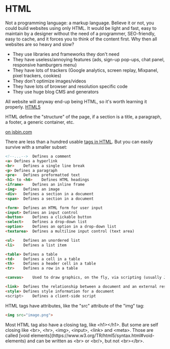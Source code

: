 # HTML

Not a programming language: a markup language. Believe it or not, you could build websites using only HTML. It would be light and fast, easy to maintain by a designer without the need of a programmer, SEO-friendly, easy to cache, and it forces you to think of the content first. Why then all websites are so heavy and slow? 

* They use libraries and frameworks they don't need
* They have useless/annoying features (ads, sign-up pop-ups, chat panel, responsive hamburgers menu)
* They have lots of trackers (Google analytics, screen replay, Mixpanel, pixel trackers, cookies)
* They don't optimize images/videos
* They have lots of browser and resolution specific code
* They use huge blog CMS and generators

All website will anyway end-up being HTML, so it's worth learning it properly. [HTML5](http://diveintohtml5.info/)

HTML define the "structure" of the page, if a section is a title, a paragraph, a footer, a generic container, etc.

<a class="jsbin-embed" href="http://jsbin.com/dacupu/embed?html,output&height=500px"> on jsbin.com</a><script src="http://static.jsbin.com/js/embed.min.js?3.36.11"></script>

There are less than a hundred usable [tags in HTML](http://www.w3schools.com/tags/). But you can easily survive with a smaller subset:

```html
<!--...-->	Defines a comment
<a>	Defines a hyperlink
<br>	Defines a single line break
<p>	Defines a paragraph
<pre>	Defines preformatted text
<h1> to <h6>	Defines HTML headings
<iframe>	Defines an inline frame
<img>	Defines an image
<div>	Defines a section in a document
<span>	Defines a section in a document

<form>	Defines an HTML form for user input
<input>	Defines an input control
<button>	Defines a clickable button
<select>	Defines a drop-down list
<option>	Defines an option in a drop-down list
<textarea>	Defines a multiline input control (text area)

<ul>	Defines an unordered list
<li>	Defines a list item

<table>	Defines a table
<td>	Defines a cell in a table
<th>	Defines a header cell in a table
<tr>	Defines a row in a table

<canvas>	Used to draw graphics, on the fly, via scripting (usually JavaScript)

<link>	Defines the relationship between a document and an external resource (most used to link to style sheets)
<style>	Defines style information for a document
<script>	Defines a client-side script

```

HTML tags have attributes, like the "src" attribute of the "img" tag:

```html
<img src="image.png">
```

<div class="tips">
Most HTML tag also have a closing tag, like &lt;h1&gt;&lt;/h1&gt;. But some are self closing like &lt;br&gt;, &lt;hr&gt;, &lt;img&gt;, &lt;input&gt;, &lt;link&gt; and &lt;meta&gt;. 
Those are called [void elements](https://www.w3.org/TR/html5/syntax.html#void-elements) and can be written as &lt;br&gt; or &lt;br/&gt;, but not &lt;br&gt;&lt;/br&gt;.
</div>

